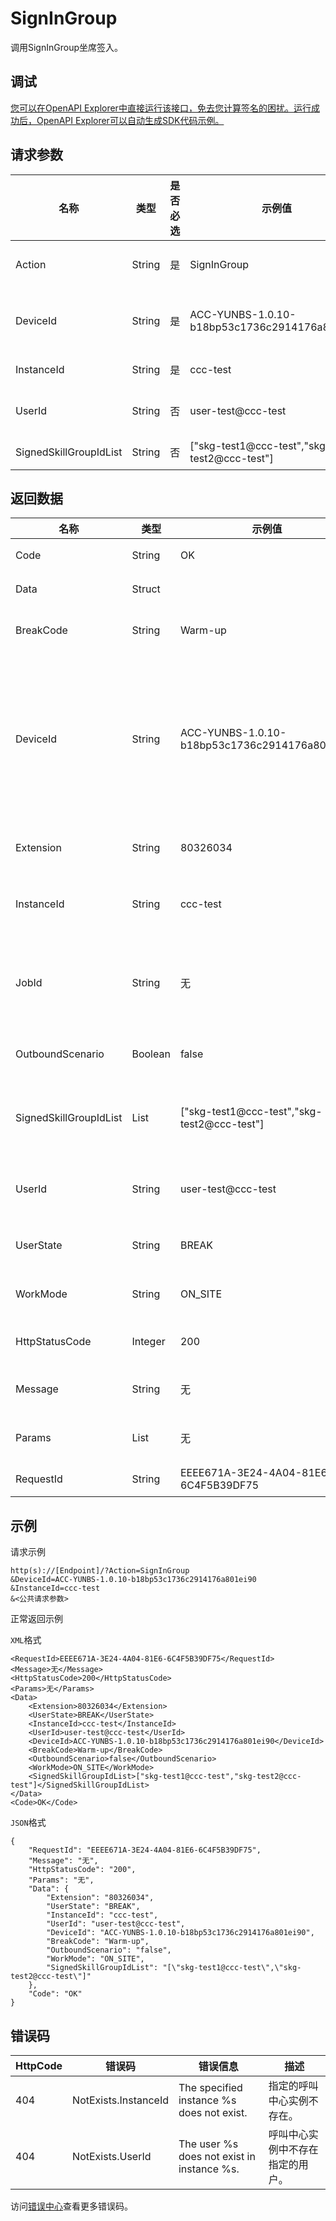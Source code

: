 # SignInGroup

调用SignInGroup坐席签入。

## 调试

[您可以在OpenAPI Explorer中直接运行该接口，免去您计算签名的困扰。运行成功后，OpenAPI Explorer可以自动生成SDK代码示例。](https://api.aliyun.com/#product=CCC&api=SignInGroup&type=RPC&version=2020-07-01)

## 请求参数

|名称|类型|是否必选|示例值|描述|
|--|--|----|---|--|
|Action|String|是|SignInGroup|系统规定参数。取值：SignInGroup。 |
|DeviceId|String|是|ACC-YUNBS-1.0.10-b18bp53c1736c2914176a801ei90|座席端提供的唯一ID，用来表示一个座席工作台。 |
|InstanceId|String|是|ccc-test|呼叫中心实例ID。 |
|UserId|String|否|user-test@ccc-test|呼叫中心实例的用户ID，实例内唯一。 |
|SignedSkillGroupIdList|String|否|\["skg-test1@ccc-test","skg-test2@ccc-test"\]|签入的技能组ID列表。 |

## 返回数据

|名称|类型|示例值|描述|
|--|--|---|--|
|Code|String|OK|响应码。 |
|Data|Struct| |数据。 |
|BreakCode|String|Warm-up|小休状态码。 |
|DeviceId|String|ACC-YUNBS-1.0.10-b18bp53c1736c2914176a801ei90|座席端提供的唯一ID，用来表示一个座席工作台。 |
|Extension|String|80326034|分机号码。 |
|InstanceId|String|ccc-test|呼叫中心实例ID。 |
|JobId|String|无|在呼叫状态时的通话ID。 |
|OutboundScenario|Boolean|false|是否进外呼。 |
|SignedSkillGroupIdList|List|\["skg-test1@ccc-test","skg-test2@ccc-test"\]|签入的技能组ID列表。 |
|UserId|String|user-test@ccc-test|呼叫中心用户ID。 |
|UserState|String|BREAK|座席状态。 |
|WorkMode|String|ON\_SITE|工作模式。 |
|HttpStatusCode|Integer|200|HTTP状态码。 |
|Message|String|无|响应信息。 |
|Params|List|无|响应参数。 |
|RequestId|String|EEEE671A-3E24-4A04-81E6-6C4F5B39DF75|请求ID。 |

## 示例

请求示例

```
http(s)://[Endpoint]/?Action=SignInGroup
&DeviceId=ACC-YUNBS-1.0.10-b18bp53c1736c2914176a801ei90
&InstanceId=ccc-test
&<公共请求参数>
```

正常返回示例

`XML`格式

```
<RequestId>EEEE671A-3E24-4A04-81E6-6C4F5B39DF75</RequestId>
<Message>无</Message>
<HttpStatusCode>200</HttpStatusCode>
<Params>无</Params>
<Data>
    <Extension>80326034</Extension>
    <UserState>BREAK</UserState>
    <InstanceId>ccc-test</InstanceId>
    <UserId>user-test@ccc-test</UserId>
    <DeviceId>ACC-YUNBS-1.0.10-b18bp53c1736c2914176a801ei90</DeviceId>
    <BreakCode>Warm-up</BreakCode>
    <OutboundScenario>false</OutboundScenario>
    <WorkMode>ON_SITE</WorkMode>
    <SignedSkillGroupIdList>["skg-test1@ccc-test","skg-test2@ccc-test"]</SignedSkillGroupIdList>
</Data>
<Code>OK</Code>
```

`JSON`格式

```
{
	"RequestId": "EEEE671A-3E24-4A04-81E6-6C4F5B39DF75",
	"Message": "无",
	"HttpStatusCode": "200",
	"Params": "无",
	"Data": {
		"Extension": "80326034",
		"UserState": "BREAK",
		"InstanceId": "ccc-test",
		"UserId": "user-test@ccc-test",
		"DeviceId": "ACC-YUNBS-1.0.10-b18bp53c1736c2914176a801ei90",
		"BreakCode": "Warm-up",
		"OutboundScenario": "false",
		"WorkMode": "ON_SITE",
		"SignedSkillGroupIdList": "[\"skg-test1@ccc-test\",\"skg-test2@ccc-test\"]"
	},
	"Code": "OK"
}
```

## 错误码

|HttpCode|错误码|错误信息|描述|
|--------|---|----|--|
|404|NotExists.InstanceId|The specified instance %s does not exist.|指定的呼叫中心实例不存在。|
|404|NotExists.UserId|The user %s does not exist in instance %s.|呼叫中心实例中不存在指定的用户。|

访问[错误中心](https://error-center.aliyun.com/status/product/CCC)查看更多错误码。

